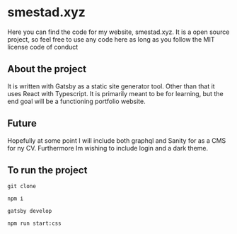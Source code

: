 # smestad.xyz

Here you can find the code for my website, smestad.xyz.
It is a open source project, so feel free to use any code here as long as you follow the MIT license code of conduct

## About the project

It is written with Gatsby as a static site generator tool. Other than that it uses React with Typescript.
It is primarily meant to be for learning, but the end goal will be a functioning portfolio website. 

## Future

Hopefully at some point I will include both graphql and Sanity for as a CMS for ny CV.
Furthermore Im wishing to include login and a dark theme. 

## To run the project 

`git clone`

`npm i`

`gatsby develop`

`npm run start:css`
